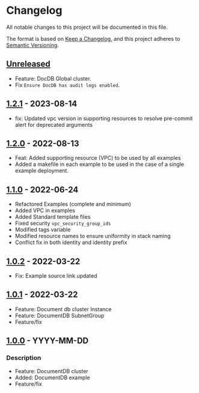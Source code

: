 # Changelog
All notable changes to this project will be documented in this file.

The format is based on [Keep a Changelog](https://keepachangelog.com/en/1.0.0/),
and this project adheres to [Semantic Versioning](https://semver.org/spec/v2.0.0.html).


## [Unreleased]
- Feature: DocDB Global cluster.
- Fix `Ensure DocDB has audit logs enabled`.

## [1.2.1] - 2023-08-14
- fix: Updated vpc version in supporting resources to resolve pre-commit alert for deprecated arguments

## [1.2.0] - 2022-08-13
- Feat: Added supporting resource (VPC) to be used by all examples
- Added a makefile in each example to be used in the case of a single example deployment.

## [1.1.0] - 2022-06-24
- Refactored Examples (complete and minimum)
- Added VPC in examples
- Added Standard template files
- Fixed security `vpc_security_group_ids`
- Modified tags variable
- Modified resource names to ensure uniformity in stack naming
- Conflict fix in both identity and identity prefix


## [1.0.2] - 2022-03-22
- Fix: Example source link updated

## [1.0.1] - 2022-03-22
- Feature: Document db cluster Instance
- Feature: DocumentDB SubnetGroup
- Feature/fix

## [1.0.0] - YYYY-MM-DD
### Description
- Feature: DocumentDB cluster
- Added: DocumentDB example
- Feature/fix

[Unreleased]: https://github.com/boldlink/terraform-aws-docdb/compare/1.2.1...HEAD

[1.2.1]: https://github.com/boldlink/terraform-aws-docdb/releases/tag/1.2.1
[1.2.0]: https://github.com/boldlink/terraform-aws-docdb/releases/tag/1.2.0
[1.1.0]: https://github.com/boldlink/terraform-aws-docdb/releases/tag/1.1.0
[1.0.2]: https://github.com/boldlink/terraform-aws-docdb/releases/tag/1.0.2
[1.0.1]: https://github.com/boldlink/terraform-aws-docdb/releases/tag/1.0.1
[1.0.0]: https://github.com/boldlink/terraform-aws-docdb/releases/tag/1.0.0
